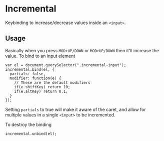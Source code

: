 # Incremental
Keybinding to increase/decrease values inside an `<input>`.


## Usage
Basically when you press `MOD+UP/DOWN` or `MOD+UP/DOWN` then it'll increase the value. To bind to an input element

    var el = document.querySelector(".incremental-input");
    incremental.bind(el, {
      partials: false,
      modifier: function(e) {
        // These are the default modifiers
        if(e.shiftKey) return 10;
        if(e.altKey) return 0.1;
      }
    });

Setting `partials` to true will make it aware of the caret, and allow for multiple values in a single `<input>` to be incremented.

To destroy the binding

    incremental.unbind(el);

